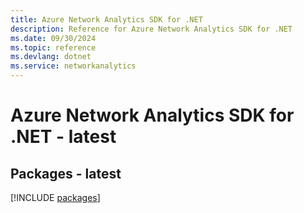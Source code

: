 ```yaml
---
title: Azure Network Analytics SDK for .NET
description: Reference for Azure Network Analytics SDK for .NET
ms.date: 09/30/2024
ms.topic: reference
ms.devlang: dotnet
ms.service: networkanalytics
---
```

# Azure Network Analytics SDK for .NET - latest
## Packages - latest
[!INCLUDE [packages](network-analytics-index.md)]